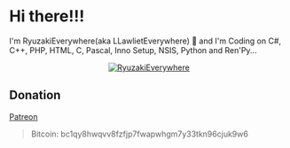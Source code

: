 # Hi there!!!

I'm RyuzakiEverywhere(aka LLawlietEverywhere) 👋 and I'm Coding on C#, C++, PHP, HTML, C, Pascal, Inno Setup, NSIS, Python and Ren'Py... 

<p align="center"> <a href="https://github.com/ryo-ma/github-profile-trophy"><img src="https://github-profile-trophy.vercel.app/?username=
RyuzakiEverywhere" alt="
RyuzakiEverywhere" /></a> </p>

## Donation

[Patreon](https://patreon.com/ryuzakieverywhereofficial)

> Bitcoin: bc1qy8hwqvv8fzfjp7fwapwhgm7y33tkn96cjuk9w6


